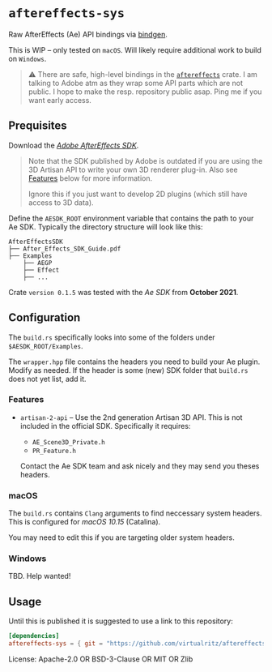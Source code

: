 # `aftereffects-sys`

Raw AfterEffects (Ae) API bindings via [bindgen](https://github.com/rust-lang/rust-bindgen).

This is WIP – only tested on `macOS`. Will likely require additional work to
build on `Windows`.

> :warning: There are safe, high-level bindings in the
[`aftereffects`](https://github.com/virtualritz/aftereffects) crate. I am
talking to Adobe atm as they wrap some API parts which are not public. I
hope to make the resp. repository public asap. Ping me if you want early
access.

## Prequisites

Download the [*Adobe AfterEffects SDK*](https://console.adobe.io/downloads/ae).
> Note that the SDK published by Adobe is outdated if you are using the 3D
> Artisan API to write your own 3D renderer plug-in.
> Also see [Features](#features) below for more information.
>
> Ignore this if you just want to develop 2D plugins (which still have
access to 3D data).

Define the `AESDK_ROOT` environment variable that contains the path to your
Ae SDK. Typically the directory structure will look like this:

```
AfterEffectsSDK
├── After_Effects_SDK_Guide.pdf
├── Examples
    ├── AEGP
    ├── Effect
    ├── ...
```

Crate `version 0.1.5` was tested with the *Ae SDK* from **October 2021**.

## Configuration

The `build.rs` specifically looks into some of the folders under
`$AESDK_ROOT/Examples`.

The `wrapper.hpp` file contains the headers you need to build your Ae
plugin. Modify as needed. If the header is some (new) SDK folder that
`build.rs` does not yet list, add it.

### Features

* `artisan-2-api` – Use the 2nd generation Artisan 3D API. This is not
  included in the official SDK. Specifically it requires:
  * `AE_Scene3D_Private.h`
  * `PR_Feature.h`

  Contact the Ae SDK team and ask nicely and they may send you theses
  headers.

### macOS

The `build.rs` contains `Clang` arguments to find neccessary system headers.
This is configured for _macOS 10.15_ (Catalina).

You may need to edit this if you are targeting older system headers.

### Windows

TBD. Help wanted!

## Usage

Until this is published it is suggested to use a link to this repository:

```toml
[dependencies]
aftereffects-sys = { git = "https://github.com/virtualritz/aftereffects-sys" }
```

License: Apache-2.0 OR BSD-3-Clause OR MIT OR Zlib
